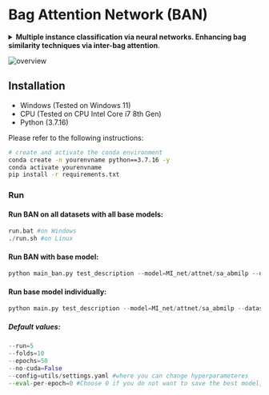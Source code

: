 # Bag Attention Network (BAN)

<details>
<summary>
    <b>Multiple instance classification via neural networks. Enhancing bag similarity techniques via inter-bag attention</b>. 
    <!-- <a href="https://proceedings.neurips.cc/paper/2021/file/10c272d06794d3e5785d5e7c5356e9ff-Paper.pdf" target="blank">[NeurIPS2021]</a> -->
</summary>

<!-- ```tex
@article{shao2021transmil,
  title={Transmil: Transformer based correlated multiple instance learning for whole slide image classification},
  author={Shao, Zhuchen and Bian, Hao and Chen, Yang and Wang, Yifeng and Zhang, Jian and Ji, Xiangyang and others},
  journal={Advances in Neural Information Processing Systems},
  volume={34},
  pages={2136--2147},
  year={2021}
}
``` -->

**Abstract:** The success of Multiple Instance Learning (MIL) has been confirmed by numerous studies and practical applications across various domains, including computer vision, biology, chemistry, medical diagnosis, and many others. Recently, leveraging deep neural networks to solve MIL problems has emerged as a successful approach. However, in most current multi-instance neural networks, the feature representation of each bag is learned individually, neglecting the relationships between bags. Therefore, this work introduces a novel neural network that emphasizes modeling the affinities between bags, capturing their similarity using attention mechanisms, thus achieving a richer and more effective bag representation compared to previous methods. The network, named Bag Attention Network (BAN), aims to outperform its pre-trained base model, used solely for bag embedding extraction. Experiments conducted on various MIL datasets demonstrate the performance comparison between the base model and BAN, showcasing the effectiveness of the latter.

</details>

![overview](img/ban_architecture.png)

## Installation

- Windows (Tested on Windows 11)
- CPU (Tested on CPU Intel Core i7 8th Gen)
- Python (3.7.16)

Please refer to the following instructions:

```bash
# create and activate the conda environment
conda create -n yourenvname python==3.7.16 -y
conda activate yourenvname
pip install -r requirements.txt
```

### Run

#### Run BAN on all datasets with all base models:
```python
run.bat #on Windows
./run.sh #on Linux
```

#### Run BAN with base model:
```python
python main_ban.py test_description --model=MI_net/attnet/sa_abmilp --dataset=musk1/musk2/elephant/fox/tiger/messidor
```

#### Run base model individually:
```python
python main.py test_description --model=MI_net/attnet/sa_abmilp --dataset=musk1/musk2/elephant/fox/tiger/messidor
```

<!-- #### mi-net (https://arxiv.org/abs/1610.02501):
```python
python main.py --model=minet --dataset=elephant
python main.py --model=minet --dataset=fox
python main.py --model=minet --dataset=tiger
python main.py --model=minet --dataset=musk1
python main.py --model=minet --dataset=musk2
python main.py --model=minet --dataset=messidor
```
#### MI-net (https://arxiv.org/abs/1610.02501):
```python
python main.py --model=MInet --dataset=elephant
python main.py --model=MInet --dataset=fox
python main.py --model=MInet --dataset=tiger
python main.py --model=MInet --dataset=musk1
python main.py --model=MInet --dataset=musk2
python main.py --model=MInet --dataset=messidor
```
#### Att-net (https://arxiv.org/abs/1802.04712):
```python
python main.py --model=attnet --dataset=elephant
python main.py --model=attnet --dataset=fox
python main.py --model=attnet --dataset=tiger
python main.py --model=attnet --dataset=musk1
python main.py --model=attnet --dataset=musk2
python main.py --model=attnet --dataset=messidor
``` -->
##### Default values:
```python
--run=5
--folds=10
--epochs=50
--no-cuda=False
--config=utils/settings.yaml #where you can change hyperparameteres
--eval-per-epoch=0 #Choose 0 if you do not want to save the best model, otherwise choose the number of times per epoch you want to save the best model (based on test set)
```

<!-- ### Test

```python
python train.py --stage='test' --config='Camelyon/TransMIL.yaml'  --gpus=0 --fold=0
```

## Reference

- If you found our work useful in your research, please consider citing our works(s) at:

```tex

@article{shao2021transmil,
  title={Transmil: Transformer based correlated multiple instance learning for whole slide image classification},
  author={Shao, Zhuchen and Bian, Hao and Chen, Yang and Wang, Yifeng and Zhang, Jian and Ji, Xiangyang and others},
  journal={Advances in Neural Information Processing Systems},
  volume={34},
  pages={2136--2147},
  year={2021}
}


```

© This code is made available under the GPLv3 License and is available for non-commercial academic purposes. -->
